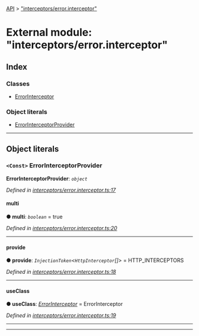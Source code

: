[API](../README.md) > ["interceptors/error.interceptor"](../modules/_interceptors_error_interceptor_.md)

# External module: "interceptors/error.interceptor"

## Index

### Classes

* [ErrorInterceptor](../classes/_interceptors_error_interceptor_.errorinterceptor.md)

### Object literals

* [ErrorInterceptorProvider](_interceptors_error_interceptor_.md#errorinterceptorprovider)

---

## Object literals

<a id="errorinterceptorprovider"></a>

### `<Const>` ErrorInterceptorProvider

**ErrorInterceptorProvider**: *`object`*

*Defined in [interceptors/error.interceptor.ts:17](https://github.com/authumn/authumn-angular/blob/04acefe/projects/authumn-angular/src/user/interceptors/error.interceptor.ts#L17)*

<a id="errorinterceptorprovider.multi"></a>

####  multi

**● multi**: *`boolean`* = true

*Defined in [interceptors/error.interceptor.ts:20](https://github.com/authumn/authumn-angular/blob/04acefe/projects/authumn-angular/src/user/interceptors/error.interceptor.ts#L20)*

___
<a id="errorinterceptorprovider.provide"></a>

####  provide

**● provide**: *`InjectionToken`<`HttpInterceptor`[]>* =  HTTP_INTERCEPTORS

*Defined in [interceptors/error.interceptor.ts:18](https://github.com/authumn/authumn-angular/blob/04acefe/projects/authumn-angular/src/user/interceptors/error.interceptor.ts#L18)*

___
<a id="errorinterceptorprovider.useclass"></a>

####  useClass

**● useClass**: *[ErrorInterceptor](../classes/_interceptors_error_interceptor_.errorinterceptor.md)* =  ErrorInterceptor

*Defined in [interceptors/error.interceptor.ts:19](https://github.com/authumn/authumn-angular/blob/04acefe/projects/authumn-angular/src/user/interceptors/error.interceptor.ts#L19)*

___

___

